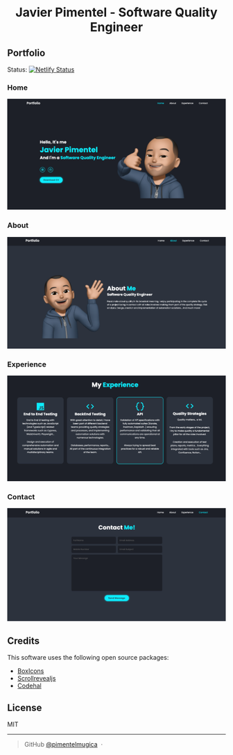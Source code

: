 <h1 align="center">
  <br>
  <br>
  Javier Pimentel - Software Quality Engineer
  <br>
</h1>

## Portfolio
Status: [![Netlify Status](https://api.netlify.com/api/v1/badges/7ae9fe0b-aae5-4873-887d-5a7930024f04/deploy-status)](https://app.netlify.com/sites/javierpimentelmugica/deploys)

### Home

![screenshot](imgs/home.png)

### About

![screenshot](imgs/about-me.png)

### Experience

![screenshot](imgs/experience.png)

### Contact

![screenshot](imgs/contact.png)

## Credits

This software uses the following open source packages:

- [BoxIcons](https://boxicons.com)
- [Scrollrevealjs](https://scrollrevealjs.org/)
- [Codehal](https://www.buymeacoffee.com/codehalYoutube)

## License

MIT

---

> GitHub [@pimentelmugica](https://github.com/pimentelmugica) &nbsp;&middot;&nbsp;
